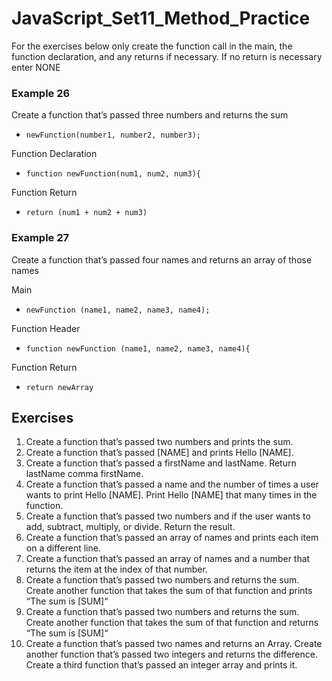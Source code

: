 # JavaScript_Set11_Method_Practice

For the exercises below only create the function call in the main, the function declaration, and any returns if necessary. If no return is necessary enter NONE
### Example 26
Create a function that’s passed three numbers and returns the sum

* ```newFunction(number1, number2, number3);```

Function Declaration

* ```function newFunction(num1, num2, num3){```

Function Return

* ```return (num1 + num2 + num3)```

### Example 27
Create a function that’s passed four names and returns an array of those names

Main

* ```newFunction (name1, name2, name3, name4);```

Function Header

* ```function newFunction (name1, name2, name3, name4){```

Function Return

* ```return newArray```

## Exercises
1. Create a function that’s passed two numbers and prints the sum.
2. Create a function that’s passed [NAME] and prints Hello [NAME].
3. Create a function that’s passed a firstName and lastName. Return lastName comma firstName.
4. Create a function that’s passed a name and the number of times a user wants to print Hello [NAME]. Print Hello [NAME] that many times in the function.
5. Create a function that’s passed two numbers and if the user wants to add, subtract, multiply, or divide. Return the result.
6. Create a function that’s passed an array of names and prints each item on a different line.
7. Create a function that’s passed an array of names and a number that returns the item at the index of that number.
8. Create a function that’s passed two numbers and returns the sum. Create another function that takes the sum of that function and prints “The sum is [SUM]“
9. Create a function that’s passed two numbers and returns the sum. Create another function that takes the sum of that function and returns “The sum is [SUM]“
10. Create a function that’s passed two names and returns an Array. Create another function that’s passed two integers and returns the difference. Create a third function that’s passed an integer array and prints it.
